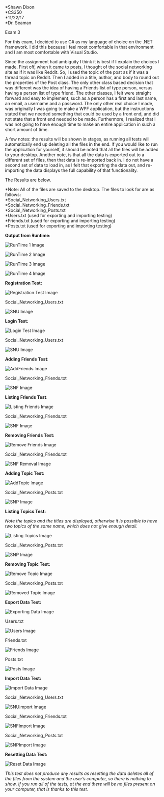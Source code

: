   *Shawn Dixon  
  *CS350  
  *11/22/17  
  *Dr. Seaman  

Exam 3

For this exam, I decided to use C# as my language of choice on the .NET framework. I did this because I feel most comfortable in that environment and I am most comfortable with Visual Studio. 

Since the assignment had ambiguity I think it is best if I explain the choices I made. First off, when it came to posts, I thought of the social networking site as if it was like Reddit. So, I used the topic of the post as if it was a thread topic on Reddit. Then I added in a title, author, and body to round out the properties of the Post class. The only other class based decision that was different was the idea of having a Friends list of type person, versus having a person list of type friend. The other classes, I felt were straight forward and easy to implement, such as a person has a first and last name, an email, a username and a password.
The only other real choice I made, was originally I was going to make a WPF application, but the instructions stated that we needed something that could be used by a front end, and did not state that a front end needed to be made. Furthermore, I realized that I was not going to have enough time to make an entire application in such a short amount of time.

A few notes: the results will be shown in stages, as running all tests will automatically end up deleting all the files in the end. If you would like to run the application for yourself, it should be noted that all the files will be added to your desktop. Another note, is that all the data is exported out to a different set of files, then that data is re-imported back in. I do not have a second set of data to load in, as I felt that exporting the data out, and re-importing the data displays the full capability of that functionality.

The Results are below. 

  *Note: All of the files are saved to the desktop. The files to look for are as follows:  
  *Social_Networking_Users.txt  
  *Social_Networking_Friends.txt  
  *Social_Networking_Posts.txt  
  *Users.txt (used for exporting and importing testing)  
  *Friends.txt (used for exporting and importing testing)  
  *Posts.txt (used for exporting and importing testing)  

**Output from Runtime:**

 ![RunTime 1 Image](https://github.com/UNC-CS350/CS350/blob/master/Exercises/Results/dixo7800/Exam%203/RunTime%201.PNG)
 
 ![RunTime 2 Image](https://github.com/UNC-CS350/CS350/blob/master/Exercises/Results/dixo7800/Exam%203/RunTime%202.PNG)
 
 ![RunTime 3 Image](https://github.com/UNC-CS350/CS350/blob/master/Exercises/Results/dixo7800/Exam%203/RunTime%203.PNG)
 
 ![RunTime 4 Image](https://github.com/UNC-CS350/CS350/blob/master/Exercises/Results/dixo7800/Exam%203/RunTime%204.PNG)
  

**Registration Test:**

![Registration Test Image](https://github.com/UNC-CS350/CS350/blob/master/Exercises/Results/dixo7800/Exam%203/Registration.PNG)

Social_Networking_Users.txt 

![SNU Image](https://github.com/UNC-CS350/CS350/blob/master/Exercises/Results/dixo7800/Exam%203/SNU%20Reg.PNG)

**Login Test:**

![Login Test Image](https://github.com/UNC-CS350/CS350/blob/master/Exercises/Results/dixo7800/Exam%203/Login.PNG)

Social_Networking_Users.txt

![SNU Image](https://github.com/UNC-CS350/CS350/blob/master/Exercises/Results/dixo7800/Exam%203/SNU%20Reg.PNG)
 

**Adding Friends Test:**

![AddFriends Image](https://github.com/UNC-CS350/CS350/blob/master/Exercises/Results/dixo7800/Exam%203/AddFriends.PNG)

Social_Networking_Friends.txt
 
![SNF Image](https://github.com/UNC-CS350/CS350/blob/master/Exercises/Results/dixo7800/Exam%203/SNF%20AddFriends.PNG) 

**Listing Friends Test:**
 
![Listing Friends Image](https://github.com/UNC-CS350/CS350/blob/master/Exercises/Results/dixo7800/Exam%203/Listing%20Friends.PNG) 

Social_Networking_Friends.txt

![SNF Image](https://github.com/UNC-CS350/CS350/blob/master/Exercises/Results/dixo7800/Exam%203/SNF%20AddFriends.PNG)

**Removing Friends Test:**

![Remove Friends Image](https://github.com/UNC-CS350/CS350/blob/master/Exercises/Results/dixo7800/Exam%203/RemoveFriend.PNG)

Social_Networking_Friends.txt

![SNF Removal Image](https://github.com/UNC-CS350/CS350/blob/master/Exercises/Results/dixo7800/Exam%203/FriendRemoved.PNG)
 
**Adding Topic Test:**
 
![AddTopic Image](https://github.com/UNC-CS350/CS350/blob/master/Exercises/Results/dixo7800/Exam%203/Adding%20Topics.PNG) 

Social_Networking_Posts.txt

![SNP Image](https://github.com/UNC-CS350/CS350/blob/master/Exercises/Results/dixo7800/Exam%203/SNP%20AddTops.PNG)
 

**Listing Topics Test:**

*Note the topics and the titles are displayed, otherwise it is possible to have two topics of the same name, which does not give enough detail.*

![Listing Topics Image](https://github.com/UNC-CS350/CS350/blob/master/Exercises/Results/dixo7800/Exam%203/List%20Topics.PNG)

Social_Networking_Posts.txt

![SNP Image](https://github.com/UNC-CS350/CS350/blob/master/Exercises/Results/dixo7800/Exam%203/SNP%20AddTops.PNG)
 

**Removing Topic Test:**

![Remove Topic Image](https://github.com/UNC-CS350/CS350/blob/master/Exercises/Results/dixo7800/Exam%203/Remove%20Topic.PNG)
 

Social_Networking_Posts.txt

![Removed Topic Image](https://github.com/UNC-CS350/CS350/blob/master/Exercises/Results/dixo7800/Exam%203/RemovedTop.PNG)
 

**Export Data Test:**

![Exporting Data Image](https://github.com/UNC-CS350/CS350/blob/master/Exercises/Results/dixo7800/Exam%203/Exporting%20Data.PNG) 

Users.txt

![Users Image](https://github.com/UNC-CS350/CS350/blob/master/Exercises/Results/dixo7800/Exam%203/ExportUsers.PNG)
 

Friends.txt

![Friends Image](https://github.com/UNC-CS350/CS350/blob/master/Exercises/Results/dixo7800/Exam%203/ExportFriends.PNG)

Posts.txt
 
![Posts Image](https://github.com/UNC-CS350/CS350/blob/master/Exercises/Results/dixo7800/Exam%203/ExportPosts.PNG) 

**Import Data Test:**

![Import Data Image](https://github.com/UNC-CS350/CS350/blob/master/Exercises/Results/dixo7800/Exam%203/Importing%20Data.PNG)

Social_Networking_Users.txt

![SNUImport Image](https://github.com/UNC-CS350/CS350/blob/master/Exercises/Results/dixo7800/Exam%203/ImportSNU.PNG)
 
Social_Networking_Friends.txt

![SNFImport Image](https://github.com/UNC-CS350/CS350/blob/master/Exercises/Results/dixo7800/Exam%203/ImportSNF.PNG)
 
Social_Networking_Posts.txt

![SNPImport Image](https://github.com/UNC-CS350/CS350/blob/master/Exercises/Results/dixo7800/Exam%203/ImportSNP.PNG)
 

**Resetting Data Test:**

![Reset Data Image](https://github.com/UNC-CS350/CS350/blob/master/Exercises/Results/dixo7800/Exam%203/ResetData.PNG)

*This test does not produce any results as resetting the data deletes all of the files from the system and the user’s computer, so there is nothing to show. If you run all of the tests, at the end there will be no files present on your computer, that is thanks to this test.*

